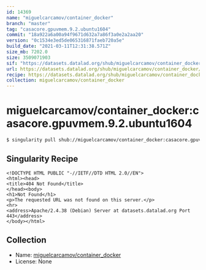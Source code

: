 ```yaml
---
id: 14369
name: "miguelcarcamov/container_docker"
branch: "master"
tag: "casacore.gpuvmem.9.2.ubuntu1604"
commit: "18a922a6a00a94f9671d632a7a86f3a0e2a2aa20"
version: "0c1534e3ed5de065316871faeb720a5e"
build_date: "2021-03-11T12:31:38.571Z"
size_mb: 7202.0
size: 3509071903
sif: "https://datasets.datalad.org/shub/miguelcarcamov/container_docker/casacore.gpuvmem.9.2.ubuntu1604/2021-03-11-18a922a6-0c1534e3/0c1534e3ed5de065316871faeb720a5e.sif"
url: https://datasets.datalad.org/shub/miguelcarcamov/container_docker/casacore.gpuvmem.9.2.ubuntu1604/2021-03-11-18a922a6-0c1534e3/
recipe: https://datasets.datalad.org/shub/miguelcarcamov/container_docker/casacore.gpuvmem.9.2.ubuntu1604/2021-03-11-18a922a6-0c1534e3/Singularity
collection: miguelcarcamov/container_docker
---
```


# miguelcarcamov/container_docker:casacore.gpuvmem.9.2.ubuntu1604

```bash
$ singularity pull shub://miguelcarcamov/container_docker:casacore.gpuvmem.9.2.ubuntu1604
```

## Singularity Recipe

```singularity
<!DOCTYPE HTML PUBLIC "-//IETF//DTD HTML 2.0//EN">
<html><head>
<title>404 Not Found</title>
</head><body>
<h1>Not Found</h1>
<p>The requested URL was not found on this server.</p>
<hr>
<address>Apache/2.4.38 (Debian) Server at datasets.datalad.org Port 443</address>
</body></html>
```

## Collection

 - Name: [miguelcarcamov/container_docker](https://github.com/miguelcarcamov/container_docker)
 - License: None


